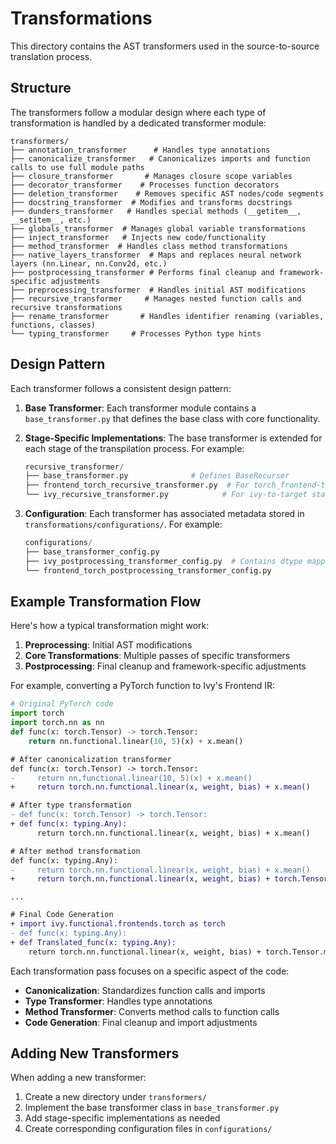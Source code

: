 # Transformations

This directory contains the AST transformers used in the source-to-source translation process.

## Structure

The transformers follow a modular design where each type of transformation is handled by a dedicated transformer module:

```
transformers/
├── annotation_transformer      # Handles type annotations
├── canonicalize_transformer   # Canonicalizes imports and function calls to use full module paths
├── closure_transformer       # Manages closure scope variables
├── decorator_transformer    # Processes function decorators
├── deletion_transformer    # Removes specific AST nodes/code segments
├── docstring_transformer  # Modifies and transforms docstrings
├── dunders_transformer   # Handles special methods (__getitem__, __setitem__, etc.)
├── globals_transformer  # Manages global variable transformations
├── inject_transformer   # Injects new code/functionality
├── method_transformer  # Handles class method transformations
├── native_layers_transformer  # Maps and replaces neural network layers (nn.Linear, nn.Conv2d, etc.)
├── postprocessing_transformer # Performs final cleanup and framework-specific adjustments
├── preprocessing_transformer  # Handles initial AST modifications
├── recursive_transformer     # Manages nested function calls and recursive transformations
├── rename_transformer       # Handles identifier renaming (variables, functions, classes)
└── typing_transformer     # Processes Python type hints
```

## Design Pattern

Each transformer follows a consistent design pattern:

1. **Base Transformer**: Each transformer module contains a `base_transformer.py` that defines the base class with core functionality.

2. **Stage-Specific Implementations**: The base transformer is extended for each stage of the transpilation process. For example:
   ```python
   recursive_transformer/
   ├── base_transformer.py              # Defines BaseRecurser
   ├── frontend_torch_recursive_transformer.py  # For torch_frontend-to-ivy stage
   └── ivy_recursive_transformer.py            # For ivy-to-target stage
   ```

3. **Configuration**: Each transformer has associated metadata stored in `transformations/configurations/`. For example:
   ```python
   configurations/
   ├── base_transformer_config.py
   ├── ivy_postprocessing_transformer_config.py  # Contains dtype mappings, etc.
   └── frontend_torch_postprocessing_transformer_config.py
   ```

## Example Transformation Flow

Here's how a typical transformation might work:

1. **Preprocessing**: Initial AST modifications 
2. **Core Transformations**: Multiple passes of specific transformers
3. **Postprocessing**: Final cleanup and framework-specific adjustments

For example, converting a PyTorch function to Ivy's Frontend IR:

```python
# Original PyTorch code
import torch
import torch.nn as nn
def func(x: torch.Tensor) -> torch.Tensor:
    return nn.functional.linear(10, 5)(x) + x.mean()
```

```diff
# After canonicalization transformer
def func(x: torch.Tensor) -> torch.Tensor:
-     return nn.functional.linear(10, 5)(x) + x.mean()
+     return torch.nn.functional.linear(x, weight, bias) + x.mean()
```

```diff
# After type transformation
- def func(x: torch.Tensor) -> torch.Tensor:
+ def func(x: typing.Any):
      return torch.nn.functional.linear(x, weight, bias) + x.mean()
```

```diff
# After method transformation
def func(x: typing.Any):
-     return torch.nn.functional.linear(x, weight, bias) + x.mean()
+     return torch.nn.functional.linear(x, weight, bias) + torch.Tensor.mean(x)
```

```...```
```diff
# Final Code Generation
+ import ivy.functional.frontends.torch as torch
- def func(x: typing.Any):
+ def Translated_func(x: typing.Any):
    return torch.nn.functional.linear(x, weight, bias) + torch.Tensor.mean(x)
```

Each transformation pass focuses on a specific aspect of the code:
- **Canonicalization**: Standardizes function calls and imports
- **Type Transformer**: Handles type annotations 
- **Method Transformer**: Converts method calls to function calls
- **Code Generation**: Final cleanup and import adjustments

## Adding New Transformers

When adding a new transformer:
1. Create a new directory under `transformers/`
2. Implement the base transformer class in `base_transformer.py`
3. Add stage-specific implementations as needed
4. Create corresponding configuration files in `configurations/`
